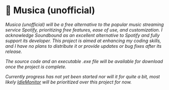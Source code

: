 # 🎵 Musica (unofficial)

*Musica (unofficial) will be a free alternative to the popular music streaming service Spotify, prioritizing free features, ease of use, and customization. I acknowledge Soundbound as an excellent alternative to Spotify and fully support its developer. This project is aimed at enhancing my coding skills, and I have no plans to distribute it or provide updates or bug fixes after its release.*

*The source code and an executable .exe file will be available for download once the project is complete.*

*Currently progress has not yet been started nor will it for quite a bit, most likely [IdleMonitor](https://github.com/pl-lemonade/IdleMonitor) will be prioritized over this project for now.*
